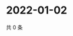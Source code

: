 # 2022-01-02

共 0 条

<!-- BEGIN WEIBO -->
<!-- 最后更新时间 Sun Jan 02 2022 23:11:56 GMT+0800 (China Standard Time) -->

<!-- END WEIBO -->
